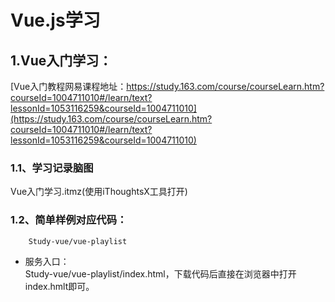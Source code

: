 # Vue.js学习

## 1.Vue入门学习：  
[Vue入门教程网易课程地址：https://study.163.com/course/courseLearn.htm?courseId=1004711010#/learn/text?lessonId=1053116259&courseId=1004711010](https://study.163.com/course/courseLearn.htm?courseId=1004711010#/learn/text?lessonId=1053116259&courseId=1004711010)

### 1.1、学习记录脑图  
Vue入门学习.itmz(使用iThoughtsX工具打开)

### 1.2、简单样例对应代码：
        Study-vue/vue-playlist
        
- 服务入口：  
    Study-vue/vue-playlist/index.html，下载代码后直接在浏览器中打开index.hmlt即可。

